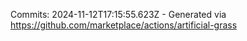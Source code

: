 Commits: 2024-11-12T17:15:55.623Z - Generated via https://github.com/marketplace/actions/artificial-grass
<br>
